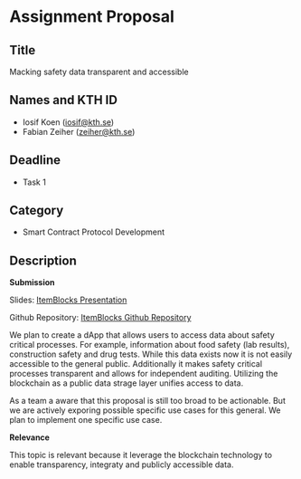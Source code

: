 # Assignment Proposal

## Title

Macking safety data transparent and accessible

## Names and KTH ID

  - Iosif Koen (iosif@kth.se) 
  - Fabian Zeiher (zeiher@kth.se)

## Deadline

- Task 1

## Category

- Smart Contract Protocol Development

## Description

**Submission**

Slides: [ItemBlocks Presentation](./ItemBlocksPresentation.pdf)

Github Repository: [ItemBlocks Github Repository](https://github.com/cetceeve/ItemBlocks)

We plan to create a dApp that allows users to access data about safety critical processes.
For example, information about food safety (lab results), construction safety and drug tests.
While this data exists now it is not easily accessible to the general public.
Additionally it makes safety critical processes transparent and allows for independent auditing.
Utilizing the blockchain as a public data strage layer unifies access to data.

As a team a aware that this proposal is still too broad to be actionable.
But we are actively exporing possible specific use cases for this general.
We plan to implement one specific use case.

**Relevance**

This topic is relevant because it leverage the blockchain technology to enable transparency, integraty and publicly accessible data.
